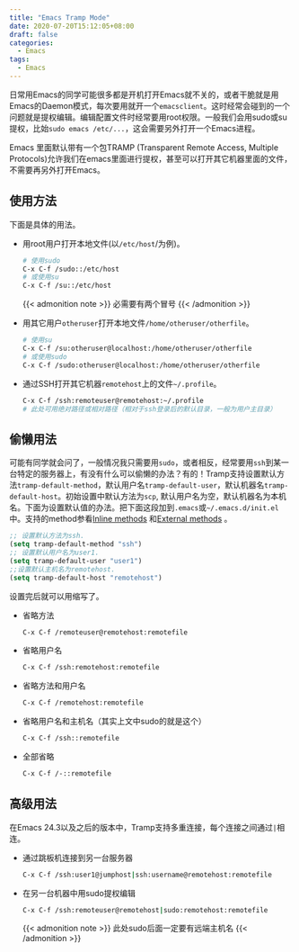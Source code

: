 ```yaml
---
title: "Emacs Tramp Mode"
date: 2020-07-20T15:12:05+08:00
draft: false
categories:
  - Emacs
tags:
  - Emacs
---
```


日常用Emacs的同学可能很多都是开机打开Emacs就不关的，或者干脆就是用Emacs的Daemon模式，每次要用就开一个`emacsclient`。这时经常会碰到的一个问题就是提权编辑。编辑配置文件时经常要用root权限。一般我们会用sudo或su提权，比始`sudo emacs /etc/...`，这会需要另外打开一个Emacs进程。

Emacs 里面默认带有一个包TRAMP (Transparent Remote Access, Multiple Protocols)允许我们在emacs里面进行提权，甚至可以打开其它机器里面的文件，不需要再另外打开Emacs。

## 使用方法

下面是具体的用法。

* 用root用户打开本地文件(以`/etc/host`/为例)。

  ```bash
  # 使用sudo
  C-x C-f /sudo::/etc/host
  # 或使用su
  C-x C-f /su::/etc/host
  ```

  {{< admonition note >}}
  必需要有两个冒号
  {{< /admonition >}}

* 用其它用户`otheruser`打开本地文件`/home/otheruser/otherfile`。

  ```bash
  # 使用su
  C-x C-f /su:otheruser@localhost:/home/otheruser/otherfile
  # 或使用sudo
  C-x C-f /sudo:otheruser@localhost:/home/otheruser/otherfile
  ```

* 通过SSH打开其它机器`remotehost`上的文件`~/.profile`。

  ```bash
  C-x C-f /ssh:remoteuser@remotehost:~/.profile
  # 此处可用绝对路径或相对路径（相对于ssh登录后的默认目录，一般为用户主目录）
  ```

## 偷懒用法

可能有同学就会问了，一般情况我只需要用`sudo`，或者相反，经常要用`ssh`到某一台特定的服务器上，有没有什么可以偷懒的办法？有的！Tramp支持设置默认方法`tramp-default-method`，默认用户名`tramp-default-user`，默认机器名`tramp-default-host`。初始设置中默认方法为`scp`, 默认用户名为空，默认机器名为本机名。下面为设置默认值的办法。把下面这段加到`.emacs`或`~/.emacs.d/init.el`中。支持的method参看[Inline methods](https://www.gnu.org/software/emacs/manual/html_node/tramp/Inline-methods.html#Inline-methods) 和[External methods](https://www.gnu.org/software/emacs/manual/html_node/tramp/External-methods.html#External-methods) 。

```lisp
;; 设置默认方法为ssh.
(setq tramp-default-method "ssh")
;; 设置默认用户名为user1.
(setq tramp-default-user "user1")
;;设置默认主机名为remotehost.
(setq tramp-default-host "remotehost")
```

设置完后就可以用缩写了。

* 省略方法

  ```bash
  C-x C-f /remoteuser@remotehost:remotefile
  ```

* 省略用户名

  ```bash
  C-x C-f /ssh:remotehost:remotefile
  ```

* 省略方法和用户名

  ```bash
  C-x C-f /remotehost:remotefile
  ```

* 省略用户名和主机名（其实上文中sudo的就是这个）

  ```bash
  C-x C-f /ssh::remotefile
  ```

* 全部省略

  ```bash
  C-x C-f /-::remotefile
  ```

## 高级用法

在Emacs 24.3以及之后的版本中，Tramp支持多重连接，每个连接之间通过`|`相连。

* 通过跳板机连接到另一台服务器

  ```bash
  C-x C-f /ssh:user1@jumphost|ssh:username@remotehost:remotefile
  ```

* 在另一台机器中用sudo提权编辑

  ```bash
  C-x C-f /ssh:remoteuser@remotehost|sudo:remotehost:remotefile
  ```

  {{< admonition note >}}
  此处sudo后面一定要有远端主机名
  {{< /admonition >}}
